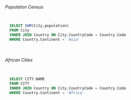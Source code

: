 <h6>Population Census</h6>

```sql

  SELECT SUM(City.population)
  FROM City
  INNER JOIN Country ON City.CountryCode = Country.Code
  WHERE Country.Continent = 'Asia'

```
<br />

<h6>African Cities</h6>

```sql

  SELECT CITY.NAME
  FROM CITY
  INNER JOIN Country ON City.CountryCode = Country.Code
  WHERE Country.Continent = 'Africa'

```
